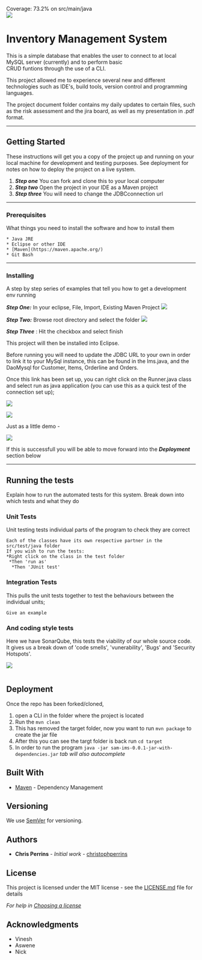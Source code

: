 Coverage: 73.2% on src/main/java  
![](Project%20Diagrams/CurrentTesting.png)

# Inventory Management System

This is a simple database that enables the user to connect to at local MySQL server (currently) and to perform basic  
CRUD funtions through the use of a CLI. 

This project allowed me to experience several new and different technologies such as IDE's, build tools, version control and programming languages. 

The project document folder contains my daily updates to certain files, such as the risk assessment and the jira board, as well as my presentation in .pdf format. 

---

## Getting Started

These instructions will get you a copy of the project up and running on your local machine for development and testing purposes. See deployment for notes on how to deploy the project on a live system.

1. **_Step one_** You can fork and clone this to your local computer  
2. **_Step two_** Open the project in your IDE as a Maven project  
3. **_Step three_** You will need to change the JDBCconnection url

---

### Prerequisites

What things you need to install the software and how to install them

```
* Java JRE
* Eclipse or other IDE
* [Maven](https://maven.apache.org/) 
* Git Bash
```
---

### Installing

A step by step series of examples that tell you how to get a development env running

**_Step One:_** In your eclipse, File, Import, Existing Maven Project
![](Project%20Diagrams/Installing/stepOne.png)

**_Step Two:_** Browse root directory and select the folder
![](Project%20Diagrams/Installing/stepTwoandThree.png)

**_Step Three_** : Hit the checkbox and select finish 

This project will then be installed into Eclipse.

Before running you will need to update the JDBC URL to your own in order to link it to your MySql instance, this can be found in the Ims.java, and the DaoMysql for Customer, Items, Orderline and Orders.

Once this link has been set up, you can right click on the Runner.java class and select run as java application (you can use this as a quick test of the connection set up);

![](Project%20Diagrams/Installing/rightclick.png)

![](Project%20Diagrams/Installing/runas.png)


Just as a little demo - 

![](Project%20Diagrams/Installing/itemreturn.png)

If this is successfull you will be able to move forward into the **_Deployment_** section below 

---

## Running the tests

Explain how to run the automated tests for this system. Break down into which tests and what they do

### Unit Tests 

Unit testing tests individual parts of the program to check they are correct

```
Each of the classes have its own respective partner in the src/test/java folder  
If you wish to run the tests:
*Right click on the class in the test folder
 *Then 'run as' 
  *Then 'JUnit test'  
```

### Integration Tests 
This pulls the unit tests together to test the behaviours between the individual units;

```
Give an example
```

### And coding style tests

Here we have SonarQube, this tests the viability of our whole source code.  
It gives us a break down of 'code smells', 'vunerability', 'Bugs' and 'Security Hotspots'. 

![](Project%20Diagrams/SQEG.png)

```

```


## Deployment

Once the repo has been forked/cloned,
1. open a CLI in the folder where the project is located
2. Run the ```mvn clean```
3. This has removed the target folder, now you want to run ```mvn package``` to create the jar file
4. After this you can see the targt folder is back run ```cd target```
5. In order to run the program ```java -jar sam-ims-0.0.1-jar-with-dependencies.jar``` _tab will also autocomplete_
## Built With

* [Maven](https://maven.apache.org/) - Dependency Management

## Versioning

We use [SemVer](http://semver.org/) for versioning.

## Authors

* **Chris Perrins** - *Initial work* - [christophperrins](https://github.com/christophperrins)

## License

This project is licensed under the MIT license - see the [LICENSE.md](LICENSE.md) file for details 

*For help in [Choosing a license](https://choosealicense.com/)*

## Acknowledgments

* Vinesh 
* Aswene
* Nick

